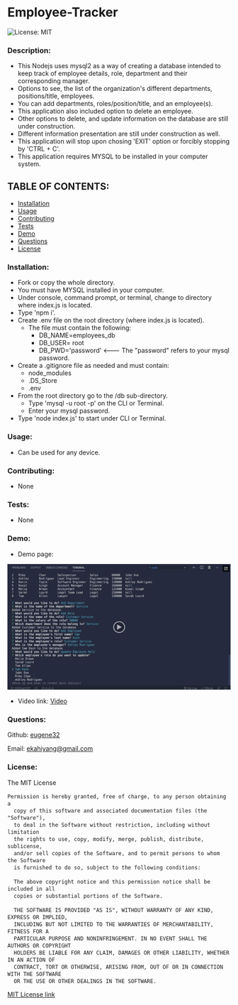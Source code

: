 # Employee-Tracker

![License: MIT](https://img.shields.io/badge/License-MIT-yellow.svg)

### Description:  
- This Nodejs uses mysql2 as a way of creating a database intended to keep track of employee details, role, department and their corresponding manager.
- Options to see, the list of the organization's different departments, positions/title, employees.
- You can add departments, roles/position/title, and an employee(s).
- This application also included option to delete an employee.
- Other options to delete, and update information on the database are still under construction.
- Different information presentation are still under construction as well.
- This application will stop upon chosing 'EXIT' option or forcibly stopping by 'CTRL + C'.
- This application requires MYSQL to be installed in your computer system.

## TABLE OF CONTENTS:

* [Installation](#installation)
* [Usage](#usage)
* [Contributing](#contributing)
* [Tests](#tests)
* [Demo](#demo)
* [Questions](#questions)
* [License](#license)

### Installation:    
- Fork or copy the whole directory.
- You must have MYSQL installed in your computer.
- Under console, command prompt, or terminal, change to directory where index.js is located.
- Type 'npm i'.
- Create .env file on the root directory (where index.js is located).
    - The file must contain the following:
       - DB_NAME=employees_db
       - DB_USER= root
       - DB_PWD='password'  <--- The "password" refers to your mysql password.
- Create a .gitignore file as needed and must contain:
    - node_modules
    - .DS_Store
    - .env
- From the root directory go to the /db sub-directory.
    - Type 'mysql -u root -p' on the CLI or Terminal.
    - Enter your mysql password.    
- Type 'node index.js' to start under CLI or Terminal.


### Usage:  
- Can be used for any device.

### Contributing:  
- None

### Tests:  
- None

### Demo:  
- Demo page: 

![alt text][logo]

[logo]: src/demo_page.png "Team Generator demo"

- Video link:  [Video](https://drive.google.com/file/d/1uAgbO0rktKATF7PovuqOLMrshbU4SxQk/view)

### Questions: 

Github:  [eugene32](https://github.com/eugene32)

Email:   [ekahiyang@gmail.com](mailto:ekahiyang@gmail.com)


### License:  
The MIT License

	Permission is hereby granted, free of charge, to any person obtaining a 
      copy of this software and associated documentation files (the "Software"), 
      to deal in the Software without restriction, including without limitation 
      the rights to use, copy, modify, merge, publish, distribute, sublicense, 
      and/or sell copies of the Software, and to permit persons to whom the Software 
      is furnished to do so, subject to the following conditions:

      The above copyright notice and this permission notice shall be included in all 
      copies or substantial portions of the Software.
      
      THE SOFTWARE IS PROVIDED "AS IS", WITHOUT WARRANTY OF ANY KIND, EXPRESS OR IMPLIED, 
      INCLUDING BUT NOT LIMITED TO THE WARRANTIES OF MERCHANTABILITY, FITNESS FOR A 
      PARTICULAR PURPOSE AND NONINFRINGEMENT. IN NO EVENT SHALL THE AUTHORS OR COPYRIGHT 
      HOLDERS BE LIABLE FOR ANY CLAIM, DAMAGES OR OTHER LIABILITY, WHETHER IN AN ACTION OF 
      CONTRACT, TORT OR OTHERWISE, ARISING FROM, OUT OF OR IN CONNECTION WITH THE SOFTWARE 
      OR THE USE OR OTHER DEALINGS IN THE SOFTWARE.

[MIT License link](https://opensource.org/licenses/MIT)

